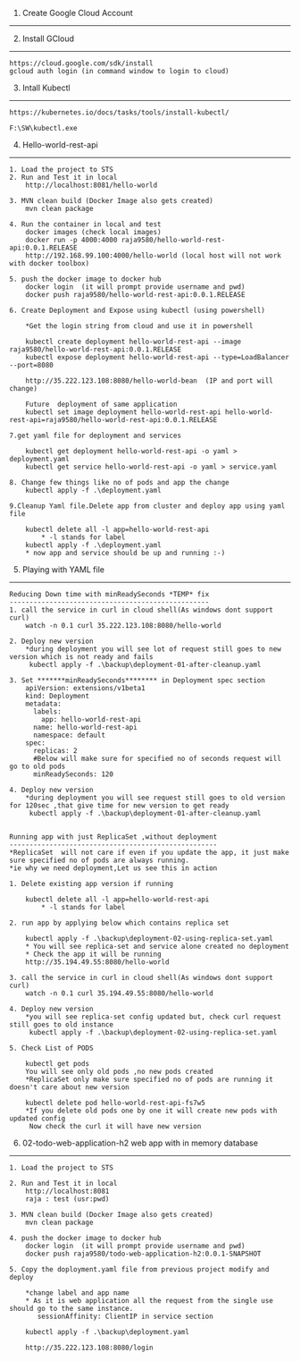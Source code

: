 1. Create Google Cloud Account
------------------------------

2. Install GCloud
-----------------
	https://cloud.google.com/sdk/install
	gcloud auth login (in command window to login to cloud)
	
3. Intall Kubectl
-----------------
	https://kubernetes.io/docs/tasks/tools/install-kubectl/
	
	F:\SW\kubectl.exe
	

4. Hello-world-rest-api
-----------------------
	1. Load the project to STS
	2. Run and Test it in local
		http://localhost:8081/hello-world
		
	3. MVN clean build (Docker Image also gets created)
		mvn clean package
		
	4. Run the container in local and test
		docker images (check local images)
		docker run -p 4000:4000 raja9580/hello-world-rest-api:0.0.1.RELEASE	
		http://192.168.99.100:4000/hello-world (local host will not work with docker toolbox)
		
	5. push the docker image to docker hub
		docker login  (it will prompt provide username and pwd)
		docker push raja9580/hello-world-rest-api:0.0.1.RELEASE
		
	6. Create Deployment and Expose using kubectl (using powershell)
	
		*Get the login string from cloud and use it in powershell
		
		kubectl create deployment hello-world-rest-api --image raja9580/hello-world-rest-api:0.0.1.RELEASE	 
		kubectl expose deployment hello-world-rest-api --type=LoadBalancer --port=8080
		
		http://35.222.123.108:8080/hello-world-bean  (IP and port will change)
		
		Future  deployment of same application
		kubectl set image deployment hello-world-rest-api hello-world-rest-api=raja9580/hello-world-rest-api:0.0.1.RELEASE	
		
	7.get yaml file for deployment and services

		kubectl get deployment hello-world-rest-api -o yaml > deployment.yaml
		kubectl get service hello-world-rest-api -o yaml > service.yaml
		
	8. Change few things like no of pods and app the change
		kubectl apply -f .\deployment.yaml
		
	9.Cleanup Yaml file.Delete app from cluster and deploy app using yaml file
	
		kubectl delete all -l app=hello-world-rest-api
			* -l stands for label
		kubectl apply -f .\deployment.yaml
		* now app and service should be up and running :-)
			
			
5. Playing with YAML file
-------------------------

	Reducing Down time with minReadySeconds *TEMP* fix
	--------------------------------------------------
	1. call the service in curl in cloud shell(As windows dont support curl)
		watch -n 0.1 curl 35.222.123.108:8080/hello-world
		
	2. Deploy new version 
		*during deployment you will see lot of request still goes to new version which is not ready and fails
		 kubectl apply -f .\backup\deployment-01-after-cleanup.yaml
		
	3. Set *******minReadySeconds******** in Deployment spec section
		apiVersion: extensions/v1beta1
		kind: Deployment
		metadata:
		  labels:
			app: hello-world-rest-api
		  name: hello-world-rest-api
		  namespace: default
		spec:
		  replicas: 2   
		  #Below will make sure for specified no of seconds request will go to old pods
		  minReadySeconds: 120
		  
	4. Deploy new version 
		*during deployment you will see request still goes to old version for 120sec ,that give time for new version to get ready
		 kubectl apply -f .\backup\deployment-01-after-cleanup.yaml
		
		
	Running app with just ReplicaSet ,without deployment
	----------------------------------------------------
	*ReplicaSet  will not care if even if you update the app, it just make sure specified no of pods are always running.
	*ie why we need deployment,Let us see this in action 
	
	1. Delete existing app version if running
	
		kubectl delete all -l app=hello-world-rest-api
			* -l stands for label
			
	2. run app by applying below which contains replica set 
		
		kubectl apply -f .\backup\deployment-02-using-replica-set.yaml
		* You will see replica-set and service alone created no deployment
		* Check the app it will be running
		http://35.194.49.55:8080/hello-world
		
	3. call the service in curl in cloud shell(As windows dont support curl)
		watch -n 0.1 curl 35.194.49.55:8080/hello-world
	
	4. Deploy new version 
		*you will see replica-set config updated but, check curl request still goes to old instance
		 kubectl apply -f .\backup\deployment-02-using-replica-set.yaml
		 
	5. Check List of PODS	
	
		kubectl get pods		
		You will see only old pods ,no new pods created
		*ReplicaSet only make sure specified no of pods are running it doesn't care about new version
		
		kubectl delete pod hello-world-rest-api-fs7w5
		*If you delete old pods one by one it will create new pods with updated config
		 Now check the curl it will have new version

6. 02-todo-web-application-h2 web app with in memory database
-------------------------------------------------------------
	1. Load the project to STS
	
	2. Run and Test it in local
		http://localhost:8081
		raja : test (usr:pwd)
		
	3. MVN clean build (Docker Image also gets created)
		mvn clean package		
	 
	4. push the docker image to docker hub
		docker login  (it will prompt provide username and pwd)
		docker push raja9580/todo-web-application-h2:0.0.1-SNAPSHOT		
	
	5. Copy the doployment.yaml file from previous project modify and deploy
	
		*change label and app name
		* As it is web application all the request from the single use should go to the same instance.
		   sessionAffinity: ClientIP in service section
		   
		kubectl apply -f .\backup\deployment.yaml
		
		http://35.222.123.108:8080/login
		
	 